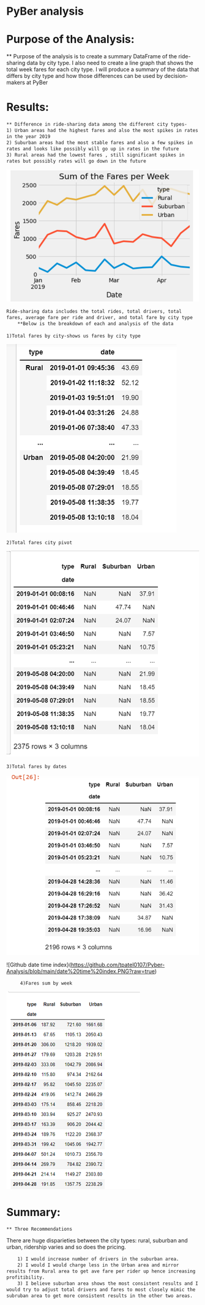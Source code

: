 # **PyBer analysis**

# Purpose of the Analysis: 
   ** Purpose of the analysis is to create a summary DataFrame of the ride-sharing data by city type. I also need to create a line graph that shows the total week fares for each city type. I will produce a summary of the data that differs by city type and how those differences can be used by decision-makers at PyBer

# Results:
    ** Difference in ride-sharing data among the different city types-
	1) Urban areas had the highest fares and also the most spikes in rates in the year 2019
	2) Suburban areas had the most stable fares and also a few spikes in rates and looks like possibly will go up in rates in the future
	3) Rural areas had the lowest fares , still significant spikes in rates but possibly rates will go down in the future


![GitHub Graph](https://github.com/tpatel0107/Pyber-Analysis/blob/main/graph.PNG?raw=true)

	Ride-sharing data includes the total rides, total drivers, total fares, average fare per ride and driver, and total fare by city type
		**Below is the breakdown of each and analysis of the data

	1)Total fares by city-shows us fares by city type
![GitHub Graph](https://github.com/tpatel0107/Pyber-Analysis/blob/main/total%20fare%20by%20cities.PNG?raw=true)
     	 
	2)Total fares city pivot
![GitHub Total fares by cities](https://github.com/tpatel0107/Pyber-Analysis/blob/main/Total%20fares%20by%20city%20Pivot.PNG?raw=true)

	3)Total fares by dates
![GitHub Total fare by dates](https://github.com/tpatel0107/Pyber-Analysis/blob/main/total%20fares%20by%20by%20dates.PNG?raw=true) 
         
![Github date time index}(https://github.com/tpatel0107/Pyber-Analysis/blob/main/date%20time%20index.PNG?raw=true)
       
         4)Fares sum by week
![GitHub Total fares sum by week](https://github.com/tpatel0107/Pyber-Analysis/blob/main/fares%20sum%20by%20week.PNG?raw=true)
         

# Summary:
    ** Three Recommendations

There are huge disparieties between the city types: rural, suburban and urban, ridership varies and so does the pricing. 
	    
        1) I would increase number of drivers in the suburban area.
        2) I would I would charge less in the Urban area and mirror results from Rural area to get ave fare per rider up hence increasing profitibility.
        3) I believe suburban area shows the most consistent results and I would try to adjust total drivers and fares to most closely mimic the subruban area to get more consistent results in the other two areas.

